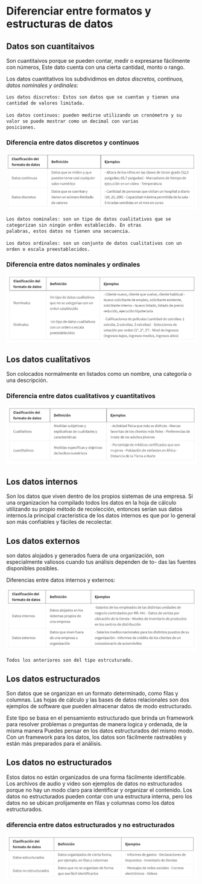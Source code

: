 # Diferenciar entre formatos y estructuras de datos

## Datos son cuantitaivos

Son cuantitaivos porque se pueden contar, medir o expresarse fácilmente con números, Este dato cuenta con una
cierta cantidad, monto o rango.

Los datos cuantitativos los subdividimos en *datos discretos, continuos, datos nominales y ordinales*:

    Los datos discretos: Estos son datos que se cuentan y tienen una cantidad de valores limitada.

    Los datos continuos: pueden medirse utilizando un cronómetro y su valor se puede mostrar como un decimal con varias
    posiciones.

### Diferencia entre datos discretos y continuos

![Alt text](image-3.png)

    Los datos nominales: son un tipo de datos cualitativos que se categorizan sin ningún orden establecido. En otras
    palabras, estos datos no tienen una secuencia.
    
    Los datos ordinales: son un conjunto de datos cualitativos con un orden o escala preestablecidos.

### Diferencia entre datos nominales y ordinales

![Alt text](image-5.png)

## Los datos cualitativos

Son colocados normalmente en listados como un nombre, una categoría o una descripción.

### Diferencia entre datos cualitativos y cuantitativos

![Alt text](image-4.png)

## Los datos internos

Son los datos que viven dentro de los propios sistemas de una empresa. Sí una organizacion ha
compilado todos los datos en la hoja de cálculo utilizando su propio método de recolección, entonces serían sus datos
internos.la principal cracteristica de los datos internos es que por lo general son más confiables y fáciles de recolectar.

## Los datos externos

son datos alojados y generados fuera de una organización, son especialmente valiosos cuando tus análisis dependen de to-
das las fuentes disponibles posibles.

Diferencias entre datos internos y externos:

![Alt text](image-2.png)

    Todos los anteriores son del tipo estrcuturado.

## Los datos estructurados

Son datos que se organizan en un formato determinado, como filas y columnas. Las hojas de cálculo y las bases de datos
relacionales son dos ejemplos de software que pueden almacenar datos de modo estructurado.

Este tipo se basa en el pensamiento estructurado que brinda un framework para resolver problemas o preguntas de manera
logica y ordenada, de la misma manera Puedes pensar en los datos estructurados del mismo modo. Con un framework para los
datos, los datos son fácilmente rastreables y están más preparados para el análisis.

## Los datos no estructurados

Estos datos no están organizados de una forma fácilmente identificable. Los archivos de audio y video son ejemplos de datos no estructurados porque no hay un modo claro para identificar y organizar el contenido. Los datos no estructurados pueden
contar con una estructura interna, pero los datos no se ubican prolijamente en filas y columnas como los datos estructurados.

### diferencia entre datos estructurados y no estructurados

![Alt text](image-6.png)
